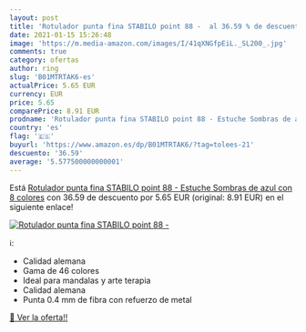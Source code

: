```yaml
---
layout: post
title: 'Rotulador punta fina STABILO point 88 -  al 36.59 % de descuento'
date: 2021-01-15 15:26:48
image: 'https://m.media-amazon.com/images/I/41qXNGfpEiL._SL200_.jpg'
comments: true
category: ofertas
author: ring
slug: 'B01MTRTAK6-es'
actualPrice: 5.65 EUR
currency: EUR
price: 5.65
comparePrice: 8.91 EUR
prodname: 'Rotulador punta fina STABILO point 88 - Estuche Sombras de azul con 8 colores'
country: 'es'
flag: '🇪🇸'
buyurl: 'https://www.amazon.es/dp/B01MTRTAK6/?tag=tolees-21'
descuento: '36.59'
average: '5.577500000000001'
---
```


Está [Rotulador punta fina STABILO point 88 - Estuche Sombras de azul con 8 colores](https://www.amazon.es/dp/B01MTRTAK6/?tag=tolees-21) con 36.59 de descuento por 5.65 EUR (original: 8.91 EUR) en el siguiente enlace!

[![Rotulador punta fina STABILO point 88 - ](https://m.media-amazon.com/images/I/41qXNGfpEiL._SL200_.jpg)](https://www.amazon.es/dp/B01MTRTAK6/?tag=tolees-21)

ℹ️:

- Calidad alemana
- Gama de 46 colores
- Ideal para mandalas y arte terapia
- Calidad alemana
- Punta 0.4 mm de fibra con refuerzo de metal

[🛒 Ver la oferta!!](https://www.amazon.es/dp/B01MTRTAK6/?tag=tolees-21)
